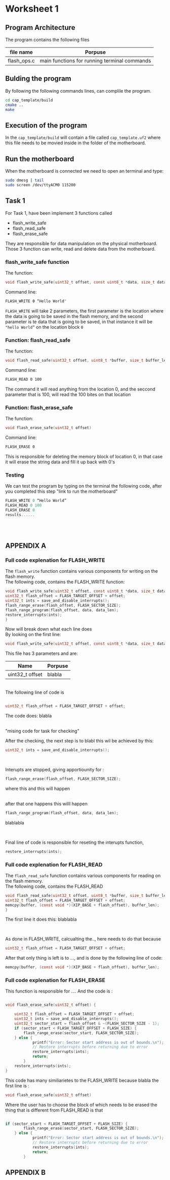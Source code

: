 # Worksheet 1 
## Program Architecture
The program contains the following files

| file name    | Porpuse                                      |
|--------------|----------------------------------------------|
| flash_ops.c  | main functions for running terminal commands |

## Bulding the program

By following the following commands lines, can complile the program.
```bash
cd cap_template/build
cmake ..
make
```
 
## Execution of the program
In the `cap_template/build` will contain a file called `cap_template.uf2` where 
this file needs to be movied inside in the folder of the motherboard.

## Run the motherboard
When the motherboard is connected we need to open an terminal and type:

``` bash
sudo dmesg | tail
sudo screen /dev/ttyACM0 115200
```

## Task  1
For Task 1, have been implement 3 functions called 
- flash_write_safe
- flash_read_safe
- flash_erase_safe

They are responsible for data manipulation on the physical motherboard. Those 3 function can write, read and delete data from the motherboard. 

### flash_write_safe function
The function:
```c
void flash_write_safe(uint32_t offset, const uint8_t *data, size_t data_len)
```
Command line:
```bash
FLASH_WRITE 0 “Hello World"
```

`FLASH_WRITE` will take 2 parameters, the first parameter is the location where the
data is going to be saved in the flash memory, and the second parameter is te data that is going to be saved, 
in that instance it will be `"hello World”` on the location block `0`


### Function: flash_read_safe 
The function:
```c
void flash_read_safe(uint32_t offset, uint8_t *buffer, size_t buffer_len)
```
Command line:

```bash
FLASH_READ 0 100
```
The command it will read anything from the location 0, and the seccond parameter that is 100, will read the 
100 bites on that location

### Function: flash_erase_safe 
The function:
```c
void flash_erase_safe(uint32_t offset) 
```
Command line:
```bash
FLASH_ERASE 0
```
This is responsible for deleting the memory block of location 0, in that case it will erase the string 
data and fill it up back with 0's










### Testing

We can test the program by typing on the
terminal the following code, after you completed this step "link to run the motherboard"

```c
FLASH_WRITE 0 “Hello World”
FLASH_READ 0 100
FLASH_ERASE 0
results......
```






<br><br>
 

## APPENDIX A

### Full code explenation for FLASH_WRITE 

The `flash_write` function contains various components for writing on the flash memory.
<br> The following code, contains the FLASH_WRITE function:

```c
void flash_write_safe(uint32_t offset, const uint8_t *data, size_t data_len) {
uint32_t flash_offset = FLASH_TARGET_OFFSET + offset;
uint32_t ints = save_and_disable_interrupts();
flash_range_erase(flash_offset, FLASH_SECTOR_SIZE);
flash_range_program(flash_offset, data, data_len);
restore_interrupts(ints);
}
```
Now will break down what each line does<br>
By looking on the first line:

```c
void flash_write_safe(uint32_t offset, const uint8_t *data, size_t data_len)
```
This file has 3 parameters and are:

| Name            | Porpuse |
|-----------------|---------|
| uint32_t offset | blabla  |

<br>
The following line of code is 

```c

uint32_t flash_offset = FLASH_TARGET_OFFSET + offset;

```
The code does: blabla

<br>
"mising code for task for checking"
<br>

After the checking, the next step is to blabl this wil be achieved by this:

```c
uint32_t ints = save_and_disable_interrupts();
```

<br>

Interupts are stopped, giving apportiounity for :

``` c
flash_range_erase(flash_offset, FLASH_SECTOR_SIZE);
``` 
where this and this will happen 

<br>
after that one happens this willl happen 

```c
flash_range_program(flash_offset, data, data_len);

```

blablabla 

<br>

Final line of code is responsible for reseting the interupts function,
```c
restore_interrupts(ints);

```

### Full code explenation for FLASH_READ

The `flash_read_safe` function contains various components for reading on the flash memory.
<br> The following code, contains the FLASH_READ

```c
void flash_read_safe(uint32_t offset, uint8_t *buffer, size_t buffer_len) {
uint32_t flash_offset = FLASH_TARGET_OFFSET + offset;
memcpy(buffer, (const void *)(XIP_BASE + flash_offset), buffer_len);
} 
```
The first line it does this:
blablabla

<br>

As done in FLASH_WRITE, calcualting the.., here needs to do that because

```c
uint32_t flash_offset = FLASH_TARGET_OFFSET + offset;

```

After that only thing is left is to ..., and is done by the following line of code:
```c
memcpy(buffer, (const void *)(XIP_BASE + flash_offset), buffer_len);
```
### Full code explenation for FLASH_ERASE
This function is responsible for ....
And the code is :

```c

void flash_erase_safe(uint32_t offset) {

	uint32_t flash_offset = FLASH_TARGET_OFFSET + offset;
	uint32_t ints = save_and_disable_interrupts();
	uint32_t sector_start = flash_offset & ~(FLASH_SECTOR_SIZE - 1);
	if (sector_start < FLASH_TARGET_OFFSET + FLASH_SIZE) {
		flash_range_erase(sector_start, FLASH_SECTOR_SIZE);
	} else {
        	printf("Error: Sector start address is out of bounds.\n");
        	// Restore interrupts before returning due to error
        	restore_interrupts(ints);
        	return;
    	}
    restore_interrupts(ints);
}
```
This code has many similiarietes to the FLASH_WRITE because blabla
the first line is :
```c
void flash_erase_safe(uint32_t offset) 
```

Where the user has to choose the block of which needs to be erased 
the thing that is different from FLASH_READ is that

```c

if (sector_start < FLASH_TARGET_OFFSET + FLASH_SIZE) {
		flash_range_erase(sector_start, FLASH_SECTOR_SIZE);
	} else {
        	printf("Error: Sector start address is out of bounds.\n");
        	// Restore interrupts before returning due to error
        	restore_interrupts(ints);
        	return;
    	}

```


## APPENDIX B






